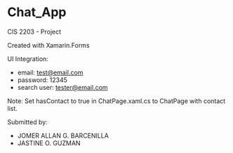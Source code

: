 # Chat_App
CIS 2203 - Project

Created with Xamarin.Forms

UI Integration:
- email: test@email.com
- password: 12345
- search user: tester@email.com

Note: Set hasContact to true in ChatPage.xaml.cs to ChatPage with contact list.

Submitted by:
- JOMER ALLAN G. BARCENILLA
- JASTINE O. GUZMAN
